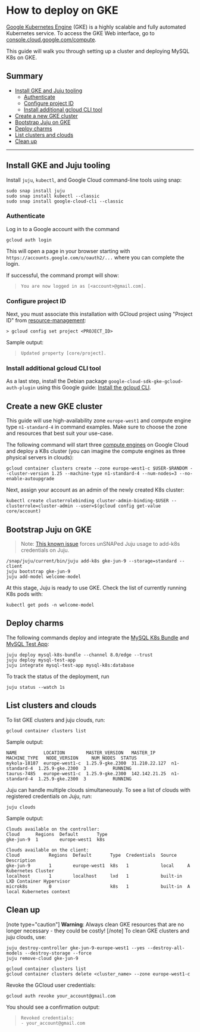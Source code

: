 # How to deploy on GKE

[Google Kubernetes Engine](https://cloud.google.com/kubernetes-engine?hl=en) (GKE) is a highly scalable and fully automated Kubernetes service. To access the GKE Web interface, go to [console.cloud.google.com/compute](https://console.cloud.google.com/compute).

This guide will walk you through setting up a cluster and deploying MySQL K8s on GKE.

## Summary
* [Install GKE and Juju tooling](#install-gke-and-juju-tooling)
  * [Authenticate](#authenticate)
  * [Configure project ID](#configure-project-id)
  * [Install additional gcloud CLI tool](#install-additional-gcloud-cli-tool)
* [Create a new GKE cluster](#create-a-new-gke-cluster)
* [Bootstrap Juju on GKE](#bootstrap-juju-on-gke)
* [Deploy charms](#deploy-charms)
* [List clusters and clouds](#list-clusters-and-clouds)
* [Clean up](#clean-up)

---

## Install GKE and Juju tooling

Install `juju`, `kubectl`, and Google Cloud command-line tools using snap:

```shell
sudo snap install juju
sudo snap install kubectl --classic
sudo snap install google-cloud-cli --classic
```

### Authenticate
Log in to a Google account with the command
```shell
gcloud auth login
```
This will open a page in your browser starting with  `https://accounts.google.com/o/oauth2/...` where you can complete the login.

If successful, the command prompt will show:
>```shell
>You are now logged in as [<account>@gmail.com].
>```

### Configure project ID
Next, you must associate this installation with GCloud project using "Project ID" from [resource-management](https://console.cloud.google.com/cloud-resource-manager):
```shell
> gcloud config set project <PROJECT_ID>
```
Sample output:
>```shell
>Updated property [core/project].
>```

### Install additional gcloud CLI tool

As a last step, install the Debian package `google-cloud-sdk-gke-gcloud-auth-plugin` using this Google guide: [Install the gcloud CLI](https://cloud.google.com/sdk/docs/install#deb).

## Create a new GKE cluster

This guide will use high-availability zone `europe-west1` and compute engine type `n1-standard-4` in command examples. Make sure to choose the zone and resources that best suit your use-case.

The following command will start three [compute engines](https://cloud.google.com/compute/) on Google Cloud and deploy a K8s cluster (you can imagine the compute engines as three physical servers in clouds):
```shell
gcloud container clusters create --zone europe-west1-c $USER-$RANDOM --cluster-version 1.25 --machine-type n1-standard-4 --num-nodes=3 --no-enable-autoupgrade
```

Next, assign your account as an admin of the newly created K8s cluster:
```shell
kubectl create clusterrolebinding cluster-admin-binding-$USER --clusterrole=cluster-admin --user=$(gcloud config get-value core/account)
```

## Bootstrap Juju on GKE

> Note: [This known issue](https://bugs.launchpad.net/juju/+bug/2007575) forces unSNAPed Juju usage to add-k8s credentials on Juju.

```shell
/snap/juju/current/bin/juju add-k8s gke-jun-9 --storage=standard --client
juju bootstrap gke-jun-9
juju add-model welcome-model
```
At this stage, Juju is ready to use GKE. Check the list of currently running K8s pods with:
```shell
kubectl get pods -n welcome-model
```

## Deploy charms

The following commands deploy and integrate the [MySQL K8s Bundle](https://charmhub.io/mysql-k8s-bundle) and [MySQL Test App](https://charmhub.io/mysql-test-app):
```shell
juju deploy mysql-k8s-bundle --channel 8.0/edge --trust
juju deploy mysql-test-app
juju integrate mysql-test-app mysql-k8s:database
```

To track the status of the deployment, run
```shell
juju status --watch 1s
```

## List clusters and clouds
To list GKE clusters and juju clouds, run:
```shell
gcloud container clusters list
```
Sample output:
```shell
NAME          LOCATION        MASTER_VERSION   MASTER_IP      MACHINE_TYPE   NODE_VERSION     NUM_NODES  STATUS
mykola-18187  europe-west1-c  1.25.9-gke.2300  31.210.22.127  n1-standard-4  1.25.9-gke.2300  3          RUNNING
taurus-7485   europe-west1-c  1.25.9-gke.2300  142.142.21.25  n1-standard-4  1.25.9-gke.2300  3          RUNNING
```
Juju can handle multiple clouds simultaneously. To see a list of clouds with registered credentials on Juju, run:
```shell
juju clouds
```
Sample output:
```shell
Clouds available on the controller:
Cloud      Regions  Default       Type
gke-jun-9  1        europe-west1  k8s  

Clouds available on the client:
Cloud           Regions  Default       Type  Credentials  Source    Description
gke-jun-9       1        europe-west1  k8s   1            local     A Kubernetes Cluster
localhost       1        localhost     lxd   1            built-in  LXD Container Hypervisor
microk8s        0                      k8s   1            built-in  A local Kubernetes context
```

## Clean up
[note type="caution"]
**Warning**: Always clean GKE resources that are no longer necessary -  they could be costly!
[/note]
To clean GKE clusters and juju clouds, use:
```shell
juju destroy-controller gke-jun-9-europe-west1 --yes --destroy-all-models --destroy-storage --force
juju remove-cloud gke-jun-9

gcloud container clusters list
gcloud container clusters delete <cluster_name> --zone europe-west1-c
```
Revoke the GCloud user credentials:
```shell
gcloud auth revoke your_account@gmail.com
```
You should see a confirmation output:
>```shell
>Revoked credentials:
 >- your_account@gmail.com
>```